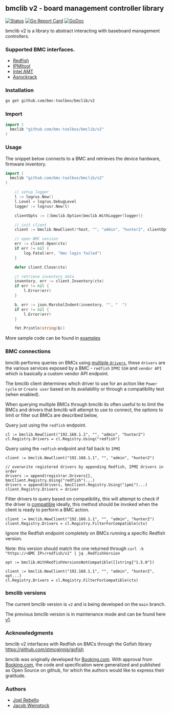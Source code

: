 ## bmclib v2 - board management controller library

[![Status](https://github.com/bmc-toolbox/bmclib/actions/workflows/ci.yaml/badge.svg)](https://github.com/bmc-toolbox/bmclib/actions)
[![Go Report Card](https://goreportcard.com/badge/github.com/bmc-toolbox/bmclib)](https://goreportcard.com/report/github.com/bmc-toolbox/bmclib/v2)
[![GoDoc](https://godoc.org/github.com/bmc-toolbox/bmclib/v2?status.svg)](https://godoc.org/github.com/bmc-toolbox/bmclib/v2)

bmclib v2 is a library to abstract interacting with baseboard management controllers.

### Supported BMC interfaces.

 - [Redfish](https://github.com/bmc-toolbox/bmclib/tree/main/providers/redfish)
 - [IPMItool](https://github.com/bmc-toolbox/bmclib/tree/main/providers/ipmitool)
 - [Intel AMT](https://github.com/bmc-toolbox/bmclib/tree/main/providers/intelamt)
 - [Asrockrack](https://github.com/bmc-toolbox/bmclib/tree/main/providers/asrockrack)

### Installation

```bash
go get github.com/bmc-toolbox/bmclib/v2
```

### Import 

```go
import (
  bmclib "github.com/bmc-toolbox/bmclib/v2"
)
```

### Usage

The snippet below connects to a BMC and retrieves the device hardware, firmware inventory.

```go
import (
  bmclib "github.com/bmc-toolbox/bmclib/v2"
)

    // setup logger
    l := logrus.New()
    l.Level = logrus.DebugLevel
    logger := logrusr.New(l)

    clientOpts := []bmclib.Option{bmclib.WithLogger(logger)}

    // init client
    client := bmclib.NewClient(*host, "", "admin", "hunter2", clientOpts...)

    // open BMC session
    err := client.Open(ctx)
    if err != nil {
        log.Fatal(err, "bmc login failed")
    }

    defer client.Close(ctx)

    // retrieve inventory data
    inventory, err := client.Inventory(ctx)
    if err != nil {
        l.Error(err)
    }

    b, err := json.MarshalIndent(inventory, "", "  ")
    if err != nil {
        l.Error(err)
    }

    fmt.Println(string(b))
```

More sample code can be found in [examples](./examples/)

### BMC connections

bmclib performs queries on BMCs using [multiple `drivers`](https://github.com/bmc-toolbox/bmclib/blob/main/bmc/connection.go#L30),
these `drivers` are the various services exposed by a BMC - `redfish` `IPMI` `SSH` and `vendor API` which is basically a custom vendor API endpoint.

The bmclib client determines which driver to use for an action like `Power cycle` or `Create user`
based on its availability or through a compatibility test (when enabled).

When querying multiple BMCs through bmclib its often useful to to limit the BMCs and
drivers that bmclib will attempt to use to connect, the options to limit or filter
out BMCs are described below,

Query just using the `redfish` endpoint.
```
cl := bmclib.NewClient("192.168.1.1", "", "admin", "hunter2")
cl.Registry.Drivers = cl.Registry.Using("redfish")
```

Query using the `redfish` endpoint and fall back to `IPMI`
```
client := bmclib.NewClient("192.168.1.1", "", "admin", "hunter2")

// overwrite registered drivers by appending Redfish, IPMI drivers in order
drivers := append(registrar.Drivers{}, bmcClient.Registry.Using("redfish")...)
drivers = append(drivers, bmcClient.Registry.Using("ipmi")...)
client.Registry.Drivers = driver
```

Filter drivers to query based on compatibility, this will attempt to check if the driver is
[compatible](https://github.com/bmc-toolbox/bmclib/blob/main/providers/redfish/redfish.go#L70)
ideally, this method should be invoked when the client is ready to perform a BMC action.
```
client := bmclib.NewClient("192.168.1.1", "", "admin", "hunter2")
client.Registry.Drivers = cl.Registry.FilterForCompatible(ctx)
```

Ignore the Redfish endpoint completely on BMCs running a specific Redfish version.

Note: this version should match the one returned through `curl -k  "https://<BMC IP>/redfish/v1" | jq .RedfishVersion`
```
opt := bmclib.WithRedfishVersionsNotCompatible([]string{"1.5.0"})

client := bmclib.NewClient("192.168.1.1", "", "admin", "hunter2", opt...)
cl.Registry.Drivers = cl.Registry.FilterForCompatible(ctx)
```


### bmclib versions

The current bmclib version is `v2` and is being developed on the `main` branch.

The previous bmclib version is in maintenance mode and can be found here [v1](https://github.com/bmc-toolbox/bmclib/v1).

### Acknowledgments

bmclib v2 interfaces with Redfish on BMCs through the Gofish library https://github.com/stmcginnis/gofish

bmclib was originally developed for [Booking.com](http://www.booking.com). With approval from [Booking.com](http://www.booking.com), 
the code and specification were generalized and published as Open Source on github, for which the authors would like to express their gratitude.

### Authors
- [Joel Rebello](https://github.com/joelrebel) 
- [Jacob Weinstock](https://github.com/jacobweinstock)

